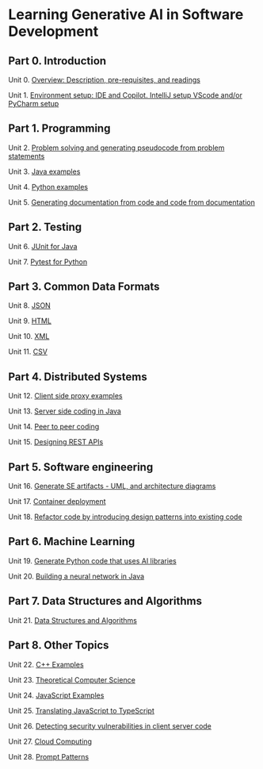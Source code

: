 # Learning Generative AI in Software Development


## Part 0. Introduction

Unit 0. [Overview: Description, pre-requisites, and readings](./Unit00-Overview)

Unit 1. [Environment setup: IDE and Copilot. IntelliJ setup VScode and/or PyCharm setup](./Unit01-Environment-Setup)



## Part 1. Programming

Unit 2. [Problem solving and generating pseudocode from problem statements](./Unit02-Problem-Soving-And-Pseudocode)

Unit 3. [Java examples](Unit03-Java-Examples)

Unit 4. [Python examples](Unit04-Python-Examples)

Unit 5. [Generating documentation from code and code from documentation](./Unit05-Generating-Documentation-From-Code-And-Code-From-Documentation)

## Part 2. Testing

Unit 6. [JUnit for Java](./Unit06-JUnit-For-Java)

Unit 7. [Pytest for Python](./Unit07-Pytest-For-Python)

## Part 3. Common Data Formats

Unit 8. [JSON](./Unit08-JSON)

Unit 9. [HTML](./Unit09-HTML)

Unit 10. [XML](./Unit10-XML)

Unit 11. [CSV](./Unit11-CSV)

## Part 4. Distributed Systems

Unit 12. [Client side proxy examples](./Unit12-Client-Side-Proxy-Examples)

Unit 13. [Server side coding in Java](./Unit13-Server-Side-Coding-In-Java)

Unit 14. [Peer to peer coding](./Unit14-Peer-To-Peer-Coding)

Unit 15. [Designing REST APIs](./Unit15-Designing-REST-APIs)


## Part 5. Software engineering

Unit 16. [Generate SE artifacts - UML, and architecture diagrams](./Unit16-Generating-SE-Artifacts-UML-and-Architecture-Diagrams)

Unit 17. [Container deployment](./Unit17-Container-Deployment)

Unit 18. [Refactor code by introducing design patterns into existing code](./Unit18-Refractor-Code-By-Introducing-Design-Patterns-Into-Existing-Code)

## Part 6. Machine Learning

Unit 19. [Generate Python code that uses AI libraries](./Unit19-Generate-Python-Code-That-Uses-AI-Libraries)

Unit 20. [Building a neural network in Java](./Unit20-Neural_Network_in_Java)

## Part 7. Data Structures and Algorithms

Unit 21. [Data Structures and Algorithms](./Unit21-Data-Structures-And-Algorithms)

## Part 8. Other Topics

Unit 22. [C++ Examples](./Unit22-C++-Examples)

Unit 23. [Theoretical Computer Science](./Unit23-Theoretical-Computer-Science)

Unit 24. [JavaScript Examples](./Unit24-JavaScript-Examples)

Unit 25. [Translating JavaScript to TypeScript](./Unit25-Translating-JavaScript-To-TypeScript)

Unit 26. [Detecting security vulnerabilities in client server code](./Unit26-Detecting-Security-Vulnerablities-In-Client-Server-Code)

Unit 27. [Cloud Computing](./Unit27-Cloud-Computing)

Unit 28. [Prompt Patterns](./Unit28-Prompt-Patterns)
